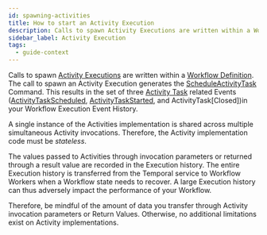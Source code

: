 ```yaml
---
id: spawning-activities
title: How to start an Activity Execution
description: Calls to spawn Activity Executions are written within a Workflow Definition.
sidebar_label: Activity Execution
tags:
  - guide-context
---
```


Calls to spawn [Activity Executions](/concepts/what-is-an-activity-execution) are written within a [Workflow Definition](/concepts/what-is-a-workflow-definition).
The call to spawn an Activity Execution generates the [ScheduleActivityTask](/references/commands/#scheduleactivitytask) Command.
This results in the set of three [Activity Task](/concepts/what-is-an-activity-task) related Events ([ActivityTaskScheduled](/references/events/#activitytaskscheduled), [ActivityTaskStarted](/references/events/#activitytaskstarted), and ActivityTask[Closed])in your Workflow Execution Event History.

A single instance of the Activities implementation is shared across multiple simultaneous Activity invocations.
Therefore, the Activity implementation code must be _stateless_.

The values passed to Activities through invocation parameters or returned through a result value are recorded in the Execution history.
The entire Execution history is transferred from the Temporal service to Workflow Workers when a Workflow state needs to recover.
A large Execution history can thus adversely impact the performance of your Workflow.

Therefore, be mindful of the amount of data you transfer through Activity invocation parameters or Return Values.
Otherwise, no additional limitations exist on Activity implementations.
